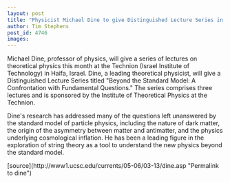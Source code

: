 ```yaml
---
layout: post
title: "Physicist Michael Dine to give Distinguished Lecture Series in Israel"
author: Tim Stephens
post_id: 4746
images:
---
```


<a name="content" id="content"></a>
<p>
  Michael Dine, professor of physics, will give a series of lectures on theoretical physics this month at the Technion (Israel Institute of Technology) in Haifa, Israel. Dine, a leading theoretical physicist, will give a Distinguished Lecture Series titled "Beyond the Standard Model: A Confrontation with Fundamental Questions." The series comprises three lectures and is sponsored by the Institute of Theoretical Physics at the Technion.
</p>
<p>
  Dine's research has addressed many of the questions left unanswered by the standard model of particle physics, including the nature of dark matter, the origin of the asymmetry between matter and antimatter, and the physics underlying cosmological inflation. He has been a leading figure in the exploration of string theory as a tool to understand the new physics beyond the standard model.
</p>
[source](http://www1.ucsc.edu/currents/05-06/03-13/dine.asp "Permalink to dine")
